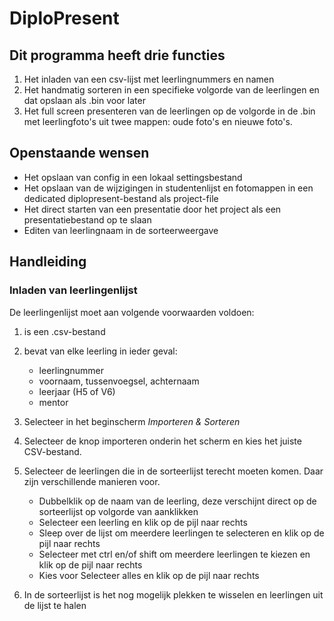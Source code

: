 # DiploPresent
## Dit programma heeft drie functies
1. Het inladen van een csv-lijst met leerlingnummers en namen
1. Het handmatig sorteren in een specifieke volgorde van de leerlingen en dat opslaan als .bin voor later
1. Het full screen presenteren van de leerlingen op de volgorde in de .bin met leerlingfoto's uit twee mappen: oude foto's en nieuwe foto's.

## Openstaande wensen
* Het opslaan van config in een lokaal settingsbestand
* Het opslaan van de wijzigingen in studentenlijst en fotomappen in een dedicated diplopresent-bestand als project-file
* Het direct starten van een presentatie door het project als een presentatiebestand op te slaan
* Editen van leerlingnaam in de sorteerweergave

## Handleiding

### Inladen van leerlingenlijst
De leerlingenlijst moet aan volgende voorwaarden voldoen:
1. is een .csv-bestand
1. bevat van elke leerling in ieder geval:
    * leerlingnummer
    * voornaam, tussenvoegsel, achternaam
    * leerjaar (H5 of V6)
    * mentor
  
1. Selecteer in het beginscherm *Importeren & Sorteren*
1. Selecteer de knop importeren onderin het scherm en kies het juiste CSV-bestand.
1. Selecteer de leerlingen die in de sorteerlijst terecht moeten komen. Daar zijn verschillende manieren voor.
    * Dubbelklik op de naam van de leerling, deze verschijnt direct op de sorteerlijst op volgorde van aanklikken
    * Selecteer een leerling en klik op de pijl naar rechts
    * Sleep over de lijst om meerdere leerlingen te selecteren en klik op de pijl naar rechts
    * Selecteer met ctrl en/of shift om meerdere leerlingen te kiezen en klik op de pijl naar rechts
    * Kies voor Selecteer alles en klik op de pijl naar rechts
1. In de sorteerlijst is het nog mogelijk plekken te wisselen en leerlingen uit de lijst te halen
